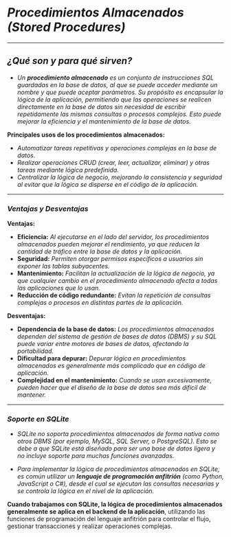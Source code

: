 <!-- Autor: Daniel Benjamin Perez Morales -->
<!-- GitHub: https://github.com/D4nitrix13 -->
<!-- GitLab: https://gitlab.com/D4nitrix13 -->
<!-- Correo electrónico: danielperezdev@proton.me -->

# ***Procedimientos Almacenados (Stored Procedures)***

---

## ***¿Qué son y para qué sirven?***

- *Un **procedimiento almacenado** es un conjunto de instrucciones SQL guardadas en la base de datos, al que se puede acceder mediante un nombre y que puede aceptar parámetros. Su propósito es encapsular la lógica de la aplicación, permitiendo que las operaciones se realicen directamente en la base de datos sin necesidad de escribir repetidamente las mismas consultas o procesos complejos. Esto puede mejorar la eficiencia y el mantenimiento de la base de datos.*

**Principales usos de los procedimientos almacenados:**

- *Automatizar tareas repetitivas y operaciones complejas en la base de datos.*
- *Realizar operaciones CRUD (crear, leer, actualizar, eliminar) y otras tareas mediante lógica predefinida.*
- *Centralizar la lógica de negocio, mejorando la consistencia y seguridad al evitar que la lógica se disperse en el código de la aplicación.*

---

### ***Ventajas y Desventajas***

**Ventajas:**

- **Eficiencia:** *Al ejecutarse en el lado del servidor, los procedimientos almacenados pueden mejorar el rendimiento, ya que reducen la cantidad de tráfico entre la base de datos y la aplicación.*
- **Seguridad:** *Permiten otorgar permisos específicos a usuarios sin exponer las tablas subyacentes.*
- **Mantenimiento:** *Facilitan la actualización de la lógica de negocio, ya que cualquier cambio en el procedimiento almacenado afecta a todas las aplicaciones que lo usan.*
- **Reducción de código redundante:** *Evitan la repetición de consultas complejas o procesos en distintas partes de la aplicación.*

**Desventajas:**

- **Dependencia de la base de datos:** *Los procedimientos almacenados dependen del sistema de gestión de bases de datos (DBMS) y su SQL puede variar entre motores de bases de datos, afectando la portabilidad.*
- **Dificultad para depurar:** *Depurar lógica en procedimientos almacenados es generalmente más complicado que en código de aplicación.*
- **Complejidad en el mantenimiento:** *Cuando se usan excesivamente, pueden hacer que el diseño de la base de datos sea más difícil de mantener.*

---

### ***Soporte en SQLite***

- *SQLite no soporta procedimientos almacenados de forma nativa como otros DBMS (por ejemplo, MySQL, SQL Server, o PostgreSQL). Esto se debe a que SQLite está diseñado para ser una base de datos ligera y no incluye soporte para muchas funciones avanzadas.*

- *Para implementar la lógica de procedimientos almacenados en SQLite, es común utilizar un **lenguaje de programación anfitrión** (como Python, JavaScript o C#), desde el cual se ejecutan las consultas necesarias y se controla la lógica en el nivel de la aplicación.*

**Cuando trabajamos con SQLite, la lógica de procedimientos almacenados generalmente se aplica en el backend de la aplicación**, utilizando las funciones de programación del lenguaje anfitrión para controlar el flujo, gestionar transacciones y realizar operaciones complejas.
